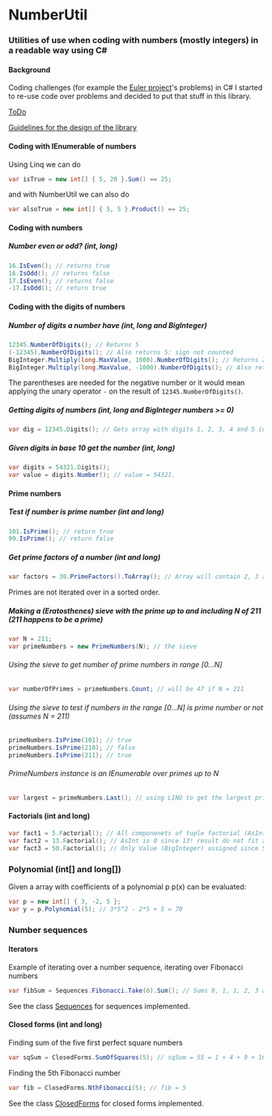 # NumberUtil
### Utilities of use when coding with numbers (mostly integers) in a readable way using C#
#### Background ####
Coding challenges (for example the [Euler project](https://projecteuler.net/)'s problems) in C# I started to re-use code over problems and decided to put that stuff in this library. 

[ToDo](https://github.com/Aha43/NumberUtil/projects/1)

[Guidelines for the design of the library](https://github.com/Aha43/NumberUtil/wiki/NumberUtil-Library-Design-Rules)

#### Coding with IEnumerable of numbers ####
Using Linq we can do 
<!-- T15 -->
```c#
var isTrue = new int[] { 5, 20 }.Sum() == 25;
```
and with NumberUtil we can also do 
```c#
var alsoTrue = new int[] { 5, 5 }.Product() == 25;
```

#### Coding with numbers
##### Number even or odd? (int, long)
<!-- T9 -->
```c#
16.IsEven(); // returns true
16.IsOdd(); // returns false
17.IsEven(); // returns false
-17.IsOdd(); // return true
```

#### Coding with the digits of numbers
##### Number of digits a number have (int, long and BigInteger)
<!-- T5 -->
```c#
12345.NumberOfDigits(); // Returns 5
(-12345).NumberOfDigits(); // Also returns 5: sign not counted
BigInteger.Multiply(long.MaxValue, 1000).NumberOfDigits(); // Returns 22
BigInteger.Multiply(long.MaxValue, -1000).NumberOfDigits(); // Also returns 22
```

The parentheses are needed for the negative number or it would mean applying the unary operator `-` on the result of `12345.NumberOfDigits()`.

##### Getting digits of numbers (int, long and BigInteger numbers >= 0)
<!-- T7 -->
```c#
var dig = 12345.Digits(); // Gets array with digits 1, 2, 3, 4 and 5 (dig[0] = 1 and dig[4] = 5)
```

##### Given digits in base 10 get the number (int, long)
<!-- T8 -->
```c#
var digits = 54321.Digits();
var value = digits.Number(); // value = 54321.
```

#### Prime numbers
##### Test if number is prime number (int and long)
<!-- T1 -->
```c#
101.IsPrime(); // return true
99.IsPrime(); // return false
```

##### Get prime factors of a number (int and long)
<!-- T6 -->
```c#
var factors = 30.PrimeFactors().ToArray(); // Array will contain 2, 3 and 5. 
```
Primes are not iterated over in a sorted order.

##### Making a (Eratosthenes) sieve with the prime up to and including N of 211 (211 happens to be a prime)
```c#
var N = 211;
var primeNumbers = new PrimeNumbers(N); // the sieve
````

###### Using the sieve to get number of prime numbers in range [0...N]
<!-- T2 -->
```c#
var numberOfPrimes = primeNumbers.Count; // will be 47 if N = 211
```

###### Using the sieve to test if numbers in the range [0...N] is prime number or not (assumes N = 211)
<!-- T3 -->
```c#
primeNumbers.IsPrime(101); // true
primeNumbers.IsPrime(210); // false
primeNumbers.IsPrime(211); // true
```

###### PrimeNumbers instance is an IEnumerable over primes up to N
<!-- T4 -->
```c#
var largest = primeNumbers.Last(); // using LINQ to get the largest prime less or equal to N.
```

#### Factorials (int and long)
<!-- T10 -->
```c#
var fact1 = 5.Factorial(); // All componenets of tuple factorial (AsInt, AsLong and Value) assigned 5!
var fact2 = 13.Factorial(); // AsInt is 0 since 13! result do not fit an int, AsLong and Value is assigned 13!.
var fact3 = 50.Factorial(); // Only Value (BigInteger) assigned since 50! do not fit long.
```

### Polynomial (int[] and long[])
Given a array with coefficients of a polynomial p p(x) can be evaluated:
<!-- T11 -->
```c#
var p = new int[] { 3, -2, 5 };
var y = p.Polynomial(5); // 3*5^2 - 2*5 + 5 = 70
```

### Number sequences
#### Iterators
<!-- T12 -->
Example of iterating over a number sequence, iterating over Fibonacci numbers
```c#
var fibSum = Sequences.Fibonacci.Take(6).Sum(); // Sums 0, 1, 1, 2, 3 and 5 : fibSum = 12
```
See the class [Sequences](https://github.com/Aha43/NumberUtil/blob/master/NumberUtil/Sequences.cs) for sequences implemented.
#### Closed forms (int and long)
Finding sum of the five first perfect square numbers
<!-- T13 -->
```c#
var sqSum = ClosedForms.SumOfSquares(5); // sqSum = 55 = 1 + 4 + 9 + 16 + 25
```
Finding the 5th Fibonacci number
<!-- T14 -->
```c#
var fib = ClosedForms.NthFibonacci(5); // fib = 5
```
See the class [ClosedForms](https://github.com/Aha43/NumberUtil/blob/master/NumberUtil/ClosedForms.cs) for closed forms implemented.
